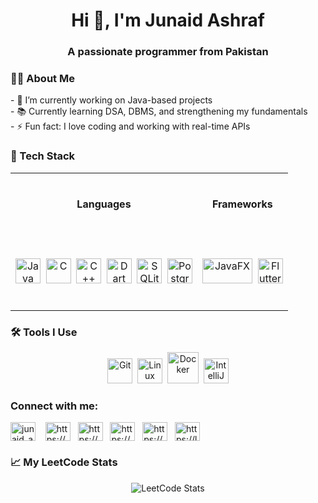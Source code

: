 

<h1 align="center">Hi 👋, I'm Junaid Ashraf</h1>
<h3 align="center">A passionate programmer from Pakistan</h3>

###

<h3 align="left">👨‍💻 About Me</h3>

<p align="left">
- 🔭 I’m currently working on Java-based projects<br>
- 📚 Currently learning DSA, DBMS, and strengthening my fundamentals <br>
- ⚡ Fun fact: I love coding and working with real-time APIs
</p>

###

### 🚀 Tech Stack

<table align="center" style="width:100%; table-layout: fixed; border-collapse: collapse;"">
  <tr style="height: 100px;">
    <th align="center">Languages</th>
    <th align="center">Frameworks</th>
  </tr>
  <tr style="height: 120px;">
    <td align="center">
      <img src="https://cdn.jsdelivr.net/gh/devicons/devicon/icons/java/java-original.svg" width="40" height="40" alt="Java"/>&nbsp;
      <img src="https://cdn.jsdelivr.net/gh/devicons/devicon/icons/c/c-original.svg" width="40" height="40" alt="C"/>&nbsp;
      <img src="https://cdn.jsdelivr.net/gh/devicons/devicon/icons/cplusplus/cplusplus-original.svg" width="40" height="40" alt="C++"/>&nbsp;
      <img src="https://cdn.jsdelivr.net/gh/devicons/devicon/icons/dart/dart-original.svg" width="40" height="40" alt="Dart"/>&nbsp;
      <img src="https://cdn.jsdelivr.net/gh/devicons/devicon/icons/sqlite/sqlite-original.svg" width="40" height="40" alt="SQLite"/>&nbsp;
      <img src="https://cdn.jsdelivr.net/gh/devicons/devicon/icons/postgresql/postgresql-original.svg" width="40" height="40" alt="PostgreSQL"/>
    </td>
    <td align="center">
      <img src="https://github.com/Junaid-Ashraf-56/Java-FX-image/blob/main/assets/JavaFx%20Logo.png?raw=true" width="80" height="40" alt="JavaFX"/>&nbsp;
      <img src="https://cdn.jsdelivr.net/gh/devicons/devicon/icons/flutter/flutter-original.svg" width="40" height="40" alt="Flutter"/>
    </td>
  </tr>
</table>

### 🛠️ Tools I Use

<p align="center">
  <img src="https://cdn.jsdelivr.net/gh/devicons/devicon/icons/git/git-original.svg" width="40" height="40" alt="Git"/>&nbsp;
  <img src="https://cdn.jsdelivr.net/gh/devicons/devicon/icons/linux/linux-original.svg" width="40" height="40" alt="Linux"/>&nbsp;
  <img src="https://cdn.jsdelivr.net/gh/devicons/devicon/icons/docker/docker-original.svg" width="50" height="50" alt="Docker"/>&nbsp;
  <img src="https://cdn.jsdelivr.net/gh/devicons/devicon/icons/intellij/intellij-original.svg" width="40" height="40" alt="IntelliJ IDEA"/>
</p>

<h3 align="left">Connect with me:</h3>
<p align="left">
<a href="https://twitter.com/junaid_ashraf56" target="blank"><img align="center" src="https://raw.githubusercontent.com/rahuldkjain/github-profile-readme-generator/master/src/images/icons/Social/twitter.svg" alt="junaid_ashraf56" height="30" width="40" /></a>
&nbsp;&nbsp;
  <a href="https://linkedin.com/in/https://www.linkedin.com/in/junaid-ashraf56/" target="blank"><img align="center" src="https://raw.githubusercontent.com/rahuldkjain/github-profile-readme-generator/master/src/images/icons/Social/linked-in-alt.svg" alt="https://www.linkedin.com/in/junaid-ashraf56/" height="30" width="40" /></a>&nbsp;&nbsp;
<a href="https://instagram.com/https://www.instagram.com/junaid_ashraf_56/" target="blank"><img align="center" src="https://raw.githubusercontent.com/rahuldkjain/github-profile-readme-generator/master/src/images/icons/Social/instagram.svg" alt="https://www.instagram.com/junaid_ashraf_56/" height="30" width="40" /></a>&nbsp;&nbsp;
<a href="https://www.hackerrank.com/https://www.hackerrank.com/profile/ashrafjunaid848" target="blank"><img align="center" src="https://raw.githubusercontent.com/rahuldkjain/github-profile-readme-generator/master/src/images/icons/Social/hackerrank.svg" alt="https://www.hackerrank.com/profile/ashrafjunaid848" height="30" width="40" /></a>&nbsp;&nbsp;
<a href="https://codeforces.com/profile/https://codeforces.com/profile/junaid-ashraf-56" target="blank"><img align="center" src="https://raw.githubusercontent.com/rahuldkjain/github-profile-readme-generator/master/src/images/icons/Social/codeforces.svg" alt="https://codeforces.com/profile/junaid-ashraf-56" height="30" width="40" /></a>&nbsp;&nbsp;
<a href="https://www.leetcode.com/https://leetcode.com/u/56_56/" target="blank"><img align="center" src="https://raw.githubusercontent.com/rahuldkjain/github-profile-readme-generator/master/src/images/icons/Social/leet-code.svg" alt="https://leetcode.com/u/56_56/" height="30" width="40" /></a>&nbsp;&nbsp;
</p>
    
###

<h3 align="left">📈 My LeetCode Stats</h3>

<div align="center">
  <img src="https://leetcard.jacoblin.cool/56_56?theme=dark&font=Baloo+Bhai+2&ext=contest" alt="LeetCode Stats" />
</div>

###

